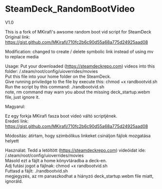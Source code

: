 # SteamDeck_RandomBootVideo

V1.0

This is a fork of MKirafi's awsome random boot vid script for SteamDeck\
Original link: https://gist.github.com/MKirafi/710fc2b6c90d55a68a775d24925aad08

Modification: changed to create / delete symbolic link instead of using mv to replace media

Usage:
Put your downloaded (https://steamdeckrepo.com) videos into this folder: /.steam/root/config/uioverrides/movies\
Put this file into your home folder on the SteamDeck.\
Give running priviledge to the file by execute this: chmod +x randbootvid.sh\
Run the script by this command: ./randbootvid.sh\
note, rm command may warn you about the missing deck_startup.webm file, just ignore it.


Magyarul:

Ez egy forkja MKirafi fasza boot videó váltó scriptjének.\
Eredeti link: https://gist.github.com/MKirafi/710fc2b6c90d55a68a775d24925aad08

Módosítás: átírtam, hogy szimbólikus linkeket csináljon fájlok mozgatása helyett

Használat:
Tedd a letöltött (https://steamdeckrepo.com) videóidat ide: /.steam/root/config/uioverrides/movies\
Másold ezt a fájlt a home könyvtáradba a deck-en.\
Adj futási jogot a fájlnak: chmod +x randbootvid.sh\
Futtasd a fájlt: ./randbootvid.sh\
megjegyzés, az rm panaszkodhat a hiányzó deck_startup.webm file miatt, ignoráld.
